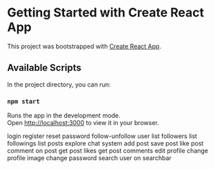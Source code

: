 # Getting Started with Create React App

This project was bootstrapped with [Create React App](https://github.com/facebook/create-react-app).

## Available Scripts

In the project directory, you can run:

### `npm start`

Runs the app in the development mode.\
Open [http://localhost:3000](http://localhost:3000) to view it in your browser.


login 
register
reset password
follow-unfollow user
list followers
list followings
list posts
explore
chat system
add post
save post
like post
comment on post
get post likes
get post comments
edit profile
change profile image
change password
search user on searchbar
